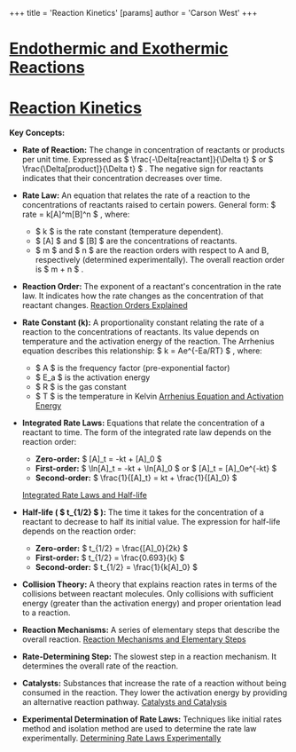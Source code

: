 +++
 title = 'Reaction Kinetics'
[params]
	author = 'Carson West'
+++
# [Endothermic and Exothermic Reactions](./../endothermic-and-exothermic-reactions/)
# [Reaction Kinetics](./../reaction-kinetics/)

**Key Concepts:**

* **Rate of Reaction:**  The change in concentration of reactants or products per unit time.  Expressed as  $  \frac{-\Delta[reactant]}{\Delta t}  $  or  $  \frac{\Delta[product]}{\Delta t}  $ .  The negative sign for reactants indicates that their concentration decreases over time.

* **Rate Law:**  An equation that relates the rate of a reaction to the concentrations of reactants raised to certain powers.  General form:   $ rate = k[A]^m[B]^n $ , where:
    *  $ k $  is the rate constant (temperature dependent).
    *  $ [A] $  and  $ [B] $  are the concentrations of reactants.
    *  $ m $  and  $ n $  are the reaction orders with respect to A and B, respectively (determined experimentally).  The overall reaction order is  $ m + n $ .

* **Reaction Order:**  The exponent of a reactant's concentration in the rate law.  It indicates how the rate changes as the concentration of that reactant changes.  [Reaction Orders Explained](./../reaction-orders-explained/)

* **Rate Constant (k):**  A proportionality constant relating the rate of a reaction to the concentrations of reactants. Its value depends on temperature and the activation energy of the reaction.  The Arrhenius equation describes this relationship:  $ k = Ae^{-Ea/RT} $ , where:
    *  $ A $  is the frequency factor (pre-exponential factor)
    *  $ E_a $  is the activation energy
    *  $ R $  is the gas constant
    *  $ T $  is the temperature in Kelvin
    [Arrhenius Equation and Activation Energy](./../arrhenius-equation-and-activation-energy/)


* **Integrated Rate Laws:** Equations that relate the concentration of a reactant to time.  The form of the integrated rate law depends on the reaction order:

    * **Zero-order:**  $ [A]_t = -kt + [A]_0 $ 
    * **First-order:**  $ \ln[A]_t = -kt + \ln[A]_0 $   or  $ [A]_t = [A]_0e^{-kt} $ 
    * **Second-order:**  $ \frac{1}{[A]_t} = kt + \frac{1}{[A]_0} $ 

    [Integrated Rate Laws and Half-life](./../integrated-rate-laws-and-half-life/)

* **Half-life ( $ t_{1/2} $ ):** The time it takes for the concentration of a reactant to decrease to half its initial value.  The expression for half-life depends on the reaction order:

    * **Zero-order:**  $ t_{1/2} = \frac{[A]_0}{2k} $ 
    * **First-order:**  $ t_{1/2} = \frac{0.693}{k} $ 
    * **Second-order:**  $ t_{1/2} = \frac{1}{k[A]_0} $ 

* **Collision Theory:**  A theory that explains reaction rates in terms of the collisions between reactant molecules.  Only collisions with sufficient energy (greater than the activation energy) and proper orientation lead to a reaction.

* **Reaction Mechanisms:** A series of elementary steps that describe the overall reaction. [Reaction Mechanisms and Elementary Steps](./../reaction-mechanisms-and-elementary-steps/)


* **Rate-Determining Step:** The slowest step in a reaction mechanism. It determines the overall rate of the reaction.

* **Catalysts:** Substances that increase the rate of a reaction without being consumed in the reaction. They lower the activation energy by providing an alternative reaction pathway. [Catalysts and Catalysis](./../catalysts-and-catalysis/)


* **Experimental Determination of Rate Laws:**  Techniques like initial rates method and isolation method are used to determine the rate law experimentally. [Determining Rate Laws Experimentally](./../determining-rate-laws-experimentally/)


